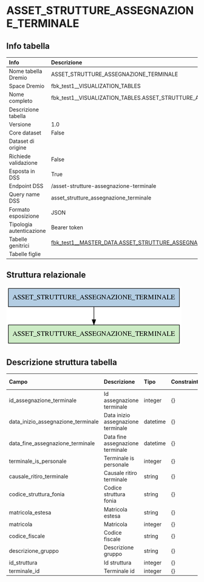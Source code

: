 # ASSET_STRUTTURE_ASSEGNAZIONE_TERMINALE

## Info tabella

| Info                     | Descrizione                                                                                                                                 |
|:-------------------------|:--------------------------------------------------------------------------------------------------------------------------------------------|
| Nome tabella Dremio      | ASSET_STRUTTURE_ASSEGNAZIONE_TERMINALE                                                                                                      |
| Space Dremio             | fbk_test1__VISUALIZATION_TABLES                                                                                                             |
| Nome completo            | fbk_test1__VISUALIZATION_TABLES.ASSET_STRUTTURE_ASSEGNAZIONE_TERMINALE                                                                      |
| Descrizione tabella      |                                                                                                                                             |
| Versione                 | 1.0                                                                                                                                         |
| Core dataset             | False                                                                                                                                       |
| Dataset di origine       |                                                                                                                                             |
| Richiede validazione     | False                                                                                                                                       |
| Esposta in DSS           | True                                                                                                                                        |
| Endpoint DSS             | /asset-strutture-assegnazione-terminale                                                                                                     |
| Query name DSS           | asset_strutture_assegnazione_terminale                                                                                                      |
| Formato esposizione      | JSON                                                                                                                                        |
| Tipologia autenticazione | Bearer token                                                                                                                                |
| Tabelle genitrici        | [fbk_test1__MASTER_DATA.ASSET_STRUTTURE_ASSEGNAZIONE_TERMINALE](/fbk_test1__MASTER_DATA/ASSET_STRUTTURE_ASSEGNAZIONE_TERMINALE/markdown.md) |
| Tabelle figlie           |                                                                                                                                             |

## Struttura relazionale

![ASSET_STRUTTURE_ASSEGNAZIONE_TERMINALE](./graph_png.png)

## Descrizione struttura tabella

| Campo                              | Descrizione                        | Tipo     | Constraints   | Linked data   | errors   |
|:-----------------------------------|:-----------------------------------|:---------|:--------------|:--------------|:---------|
| id_assegnazione_terminale          | Id assegnazione terminale          | integer  | {}            |               | {}       |
| data_inizio_assegnazione_terminale | Data inizio assegnazione terminale | datetime | {}            |               | {}       |
| data_fine_assegnazione_terminale   | Data fine assegnazione terminale   | datetime | {}            |               | {}       |
| terminale_is_personale             | Terminale is personale             | integer  | {}            |               | {}       |
| causale_ritiro_terminale           | Causale ritiro terminale           | string   | {}            |               | {}       |
| codice_struttura_fonia             | Codice struttura fonia             | string   | {}            |               | {}       |
| matricola_estesa                   | Matricola estesa                   | string   | {}            |               | {}       |
| matricola                          | Matricola                          | integer  | {}            |               | {}       |
| codice_fiscale                     | Codice fiscale                     | string   | {}            |               | {}       |
| descrizione_gruppo                 | Descrizione gruppo                 | string   | {}            |               | {}       |
| id_struttura                       | Id struttura                       | integer  | {}            |               | {}       |
| terminale_id                       | Terminale id                       | integer  | {}            |               | {}       |
